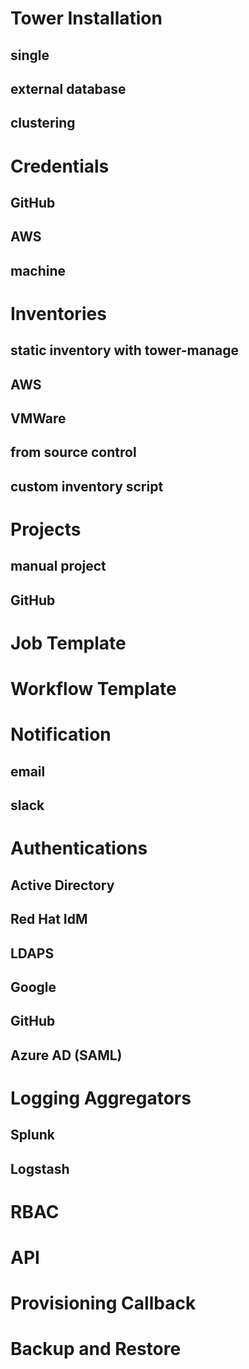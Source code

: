 # Tower Installation

## single 

## external database

## clustering

# Credentials

## GitHub

## AWS

## machine

# Inventories

## static inventory with tower-manage

## AWS

## VMWare

## from source control

## custom inventory script

# Projects

## manual project

## GitHub

# Job Template

# Workflow Template

# Notification

## email

## slack

# Authentications

## Active Directory

## Red Hat IdM

## LDAPS

## Google

## GitHub

## Azure AD (SAML)

# Logging Aggregators

## Splunk

## Logstash

# RBAC

# API

# Provisioning Callback

# Backup and Restore

